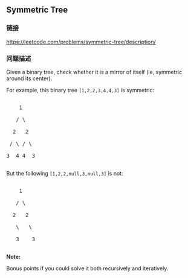 ## Symmetric Tree  
### 链接  
https://leetcode.com/problems/symmetric-tree/description/  
### 问题描述
Given a binary tree, check whether it is a mirror of itself (ie, symmetric around its center).


For example, this binary tree `[1,2,2,3,4,4,3]` is symmetric:
<pre>
    1
   / \
  2   2
 / \ / \
3  4 4  3
</pre>



But the following `[1,2,2,null,3,null,3]`  is not:<br />
<pre>
    1
   / \
  2   2
   \   \
   3    3
</pre>



**Note:**<br />
Bonus points if you could solve it both recursively and iteratively.

